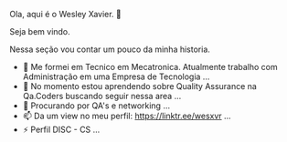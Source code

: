 Ola, aqui é o Wesley Xavier. 👋

Seja bem vindo.

Nessa seção vou contar um pouco da minha historia.  

- 🔭 Me formei em Tecnico em Mecatronica. Atualmente trabalho com Administração em uma Empresa de Tecnologia ...
- 🌱 No momento estou aprendendo sobre Quality Assurance na Qa.Coders buscando seguir nessa area ...
- 👯 Procurando por QA's e networking ...
- 📫 Da um view no meu perfil: https://linktr.ee/wesxvr ...
- ⚡ Perfil DISC - CS ...
